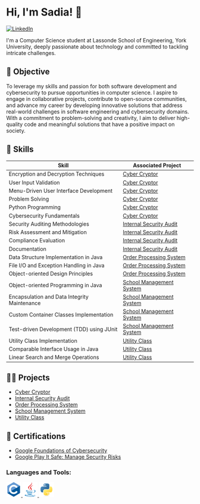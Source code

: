 # Hi, I'm Sadia! 👋

[![LinkedIn](https://img.shields.io/badge/-LinkedIn-0072b1?style=for-the-badge&logo=linkedin&logoColor=white)](https://linkedin.com/in/snehaow/)

I'm a Computer Science student at Lassonde School of Engineering, York University, deeply passionate about technology and committed to tackling intricate challenges.

## 🎯 Objective
To leverage my skills and passion for both software development and cybersecurity to pursue opportunities in computer science. I aspire to engage in collaborative projects, contribute to open-source communities, and advance my career by developing innovative solutions that address real-world challenges in software engineering and cybersecurity domains. With a commitment to problem-solving and creativity, I aim to deliver high-quality code and meaningful solutions that have a positive impact on society.

## 💼 Skills

| Skill                                         | Associated Project         |
|-----------------------------------------------|----------------------------|
| Encryption and Decryption Techniques          | [Cyber Cryptor](https://github.com/SNEHAOW/CyberCryptor) |
| User Input Validation                         | [Cyber Cryptor](https://github.com/SNEHAOW/CyberCryptor) |
| Menu-Driven User Interface Development        | [Cyber Cryptor](https://github.com/SNEHAOW/CyberCryptor) |
| Problem Solving                               | [Cyber Cryptor](https://github.com/SNEHAOW/CyberCryptor) |
| Python Programming                            | [Cyber Cryptor](https://github.com/SNEHAOW/CyberCryptor) |
| Cybersecurity Fundamentals                    | [Cyber Cryptor](https://github.com/SNEHAOW/CyberCryptor) |
| Security Auditing Methodologies               | [Internal Security Audit](https://github.com/SNEHAOW/InternalSecurityAudit)            |
| Risk Assessment and Mitigation                | [Internal Security Audit](https://github.com/SNEHAOW/InternalSecurityAudit)            |
| Compliance Evaluation                         | [Internal Security Audit](https://github.com/SNEHAOW/InternalSecurityAudit)            |
| Documentation                                 | [Internal Security Audit](https://github.com/SNEHAOW/InternalSecurityAudit)            |
| Data Structure Implementation in Java         | [Order Processing System](https://github.com/SNEHAOW/OrderProcessingSystem) |
| File I/O and Exception Handling in Java       | [Order Processing System](https://github.com/SNEHAOW/OrderProcessingSystem) |
| Object-oriented Design Principles             | [Order Processing System](https://github.com/SNEHAOW/OrderProcessingSystem) |
| Object-oriented Programming in Java           | [School Management System](https://github.com/SNEHAOW/SchoolManagementSystem) |
| Encapsulation and Data Integrity Maintenance  | [School Management System](https://github.com/SNEHAOW/SchoolManagementSystem) |
| Custom Container Classes Implementation       | [School Management System](https://github.com/SNEHAOW/SchoolManagementSystem) |
| Test-driven Development (TDD) using JUnit     | [School Management System](https://github.com/SNEHAOW/SchoolManagementSystem) |
| Utility Class Implementation                  | [Utility Class](https://github.com/SNEHAOW/UtilityClass) |
| Comparable Interface Usage in Java            | [Utility Class](https://github.com/SNEHAOW/UtilityClass) |
| Linear Search and Merge Operations            | [Utility Class](https://github.com/SNEHAOW/UtilityClass) |



## 👨‍💻 Projects

- [Cyber Cryptor](https://github.com/SNEHAOW/CyberCryptor)
- [Internal Security Audit](https://github.com/SNEHAOW/InternalSecurityAudit)
- [Order Processing System](https://github.com/SNEHAOW/OrderProcessingSystem)
- [School Management System](https://github.com/SNEHAOW/SchoolManagementSystem)
- [Utility Class](https://github.com/SNEHAOW/UtilityClass)

## 📄 Certifications

- [Google Foundations of Cybersecurity](https://coursera.org/share/9c4e2067d6249d7066955288ea1b84fe)
- [Google Play It Safe: Manage Security Risks](https://coursera.org/share/54f08f2e537497c8dfe665bf87a0faf3)

<h3 align="left">Languages and Tools:</h3>
<p align="left"> <a href="https://www.cprogramming.com/" target="_blank" rel="noreferrer"> <img src="https://raw.githubusercontent.com/devicons/devicon/master/icons/c/c-original.svg" alt="c" width="40" height="40"/> </a> <a href="https://www.java.com" target="_blank" rel="noreferrer"> <img src="https://raw.githubusercontent.com/devicons/devicon/master/icons/java/java-original.svg" alt="java" width="40" height="40"/> </a> <a href="https://www.python.org" target="_blank" rel="noreferrer"> <img src="https://raw.githubusercontent.com/devicons/devicon/master/icons/python/python-original.svg" alt="python" width="40" height="40"/> </a> </p>


